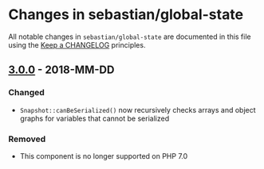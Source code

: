# Changes in sebastian/global-state

All notable changes in `sebastian/global-state` are documented in this file using the [Keep a CHANGELOG](https://keepachangelog.com/) principles.

## [3.0.0] - 2018-MM-DD

### Changed

* `Snapshot::canBeSerialized()` now recursively checks arrays and object graphs for variables that cannot be serialized

### Removed

* This component is no longer supported on PHP 7.0

[3.0.0]: https://github.com/sebastianbergmann/phpunit/compare/2.0.0...3.0.0

